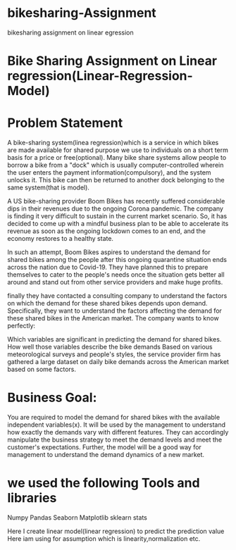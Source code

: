 # bikesharing-Assignment
bikesharing assignment on linear egression
# Bike Sharing Assignment on Linear regression(Linear-Regression-Model)

# Problem Statement
  A bike-sharing system(linea regression)which  is a service in which bikes are made available for shared purpose we use to individuals on a short term basis for a price or free(optional). Many bike share systems allow people to borrow a bike from a "dock" which is usually computer-controlled wherein the user enters the payment information(compulsory), and the system unlocks it. This bike can then be returned to another dock belonging to the same system(that is model).


  A US bike-sharing provider Boom Bikes has recently suffered considerable dips in their revenues due to the ongoing Corona pandemic. The company is finding it very difficult to sustain in the current market scenario. So, it has decided to come up with a mindful business plan to be able to accelerate its revenue as soon as the ongoing lockdown comes to an end, and the economy restores to a healthy state. 


  In such an attempt, Boom Bikes aspires to understand the demand for shared bikes among the people after this ongoing quarantine situation ends across the nation due to Covid-19. They have planned this to prepare themselves to cater to the people's needs once the situation gets better all around and stand out from other service providers and make huge profits.


  finally they have contacted a consulting company to understand the factors on which the demand for these shared bikes depends upon demand. Specifically, they want to understand the factors affecting the demand for these shared bikes in the American market. The company wants to know perfectly:

  Which variables are significant in predicting the demand for shared bikes.
  How well those variables describe the bike demands
  Based on various meteorological surveys and people's styles, the service provider firm has gathered a large dataset on daily bike demands across the American market based on some factors. 


# Business Goal:
You are required to model the demand for shared bikes with the available independent variables(x). It will be used by the management to understand how exactly the demands vary with different features. They can accordingly manipulate the business strategy to meet the demand levels and meet the customer's expectations. Further, the model will be a good way for management to understand the demand dynamics of a new market. 

# we used the following Tools and libraries
  Numpy
  Pandas
  Seaborn
  Matplotlib
  sklearn
  stats
  
Here I create linear model(linear regression) to predict the prediction value
Here iam using for assumption which  is linearity,normalization etc.

